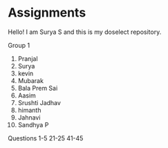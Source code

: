 # Assignments
Hello!
I am Surya S and this is my doselect repository.


Group 1
1. Pranjal 
2. Surya
3. kevin
4. Mubarak
5. Bala Prem Sai
6. Aasim
7. Srushti Jadhav
8. himanth
9. Jahnavi
10. Sandhya P

Questions
 1-5
 21-25
 41-45
